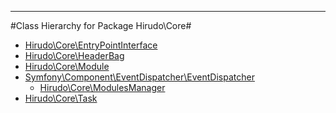 - - -

#Class Hierarchy for Package Hirudo\Core#<ul>
<li><a href="https://github.com/JeyDotC/Hirudo-docs/blob/master/hirudo/core/EntryPointInterface.md">Hirudo\Core\EntryPointInterface</a></li>
<li><a href="https://github.com/JeyDotC/Hirudo-docs/blob/master/hirudo/core/HeaderBag.md">Hirudo\Core\HeaderBag</a></li>
<li><a href="https://github.com/JeyDotC/Hirudo-docs/blob/master/hirudo/core/Module.md">Hirudo\Core\Module</a></li>
<li><a href="https://github.com/JeyDotC/Hirudo-docs/blob/master/symfony/component/eventdispatcher/EventDispatcher.md">Symfony\Component\EventDispatcher\EventDispatcher</a><ul>
<li><a href="https://github.com/JeyDotC/Hirudo-docs/blob/master/hirudo/core/ModulesManager.md">Hirudo\Core\ModulesManager</a></li>
</ul>
</li>
<li><a href="https://github.com/JeyDotC/Hirudo-docs/blob/master/hirudo/core/Task.md">Hirudo\Core\Task</a></li>
</ul>
